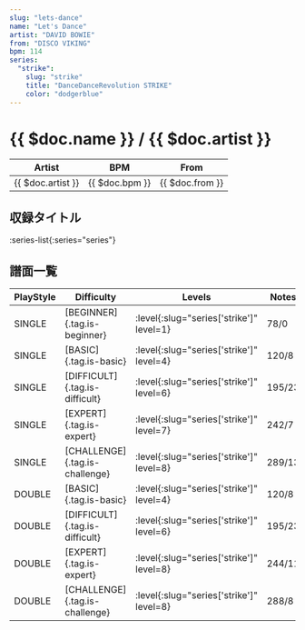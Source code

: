 ```yaml
---
slug: "lets-dance"
name: "Let's Dance"
artist: "DAVID BOWIE"
from: "DISCO VIKING"
bpm: 114
series:
  "strike":
    slug: "strike"
    title: "DanceDanceRevolution STRIKE"
    color: "dodgerblue"
---
```


# {{ $doc.name }} / {{ $doc.artist }}

|Artist|BPM|From|
|------|---|----|
|{{ $doc.artist }}|{{ $doc.bpm }}|{{ $doc.from }}|

## 収録タイトル

:series-list{:series="series"}

## 譜面一覧

|PlayStyle|Difficulty|Levels|Notes|Movie|
|---------|----------|------|-----|-----|
|SINGLE|[BEGINNER]{.tag.is-beginner}|:level{:slug="series['strike']" level=1}|78/0||
|SINGLE|[BASIC]{.tag.is-basic}|:level{:slug="series['strike']" level=4}|120/8||
|SINGLE|[DIFFICULT]{.tag.is-difficult}|:level{:slug="series['strike']" level=6}|195/23||
|SINGLE|[EXPERT]{.tag.is-expert}|:level{:slug="series['strike']" level=7}|242/7||
|SINGLE|[CHALLENGE]{.tag.is-challenge}|:level{:slug="series['strike']" level=8}|289/13||
|DOUBLE|[BASIC]{.tag.is-basic}|:level{:slug="series['strike']" level=4}|120/8||
|DOUBLE|[DIFFICULT]{.tag.is-difficult}|:level{:slug="series['strike']" level=6}|195/23||
|DOUBLE|[EXPERT]{.tag.is-expert}|:level{:slug="series['strike']" level=8}|244/11||
|DOUBLE|[CHALLENGE]{.tag.is-challenge}|:level{:slug="series['strike']" level=8}|288/8||
